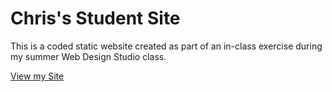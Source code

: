 # Chris's Student Site

This is a coded static website created as part of an in-class exercise during my summer Web Design Studio class.

[View my Site](https://iolanichris.github.io/)
